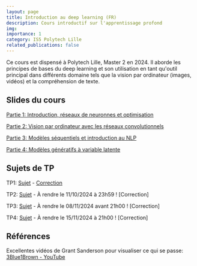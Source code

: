 ```yaml
---
layout: page
title: Introduction au deep learning (FR)
description: Cours introductif sur l'apprentissage profond
img: 
importance: 1
category: IS5 Polytech Lille
related_publications: false
---
```


Ce cours est dispensé à Polytech Lille, Master 2 en 2024. Il aborde les principes de bases du deep learning
et son utilisation en tant qu'outil principal dans différents domaine tels que la vision par ordinateur (images, vidéos)
et la compréhension de texte.

## Slides du cours

[Partie 1: Introduction, réseaux de neuronnes et optimisation](../../assets/pdf/courses_slides/deep_learning/part1.pdf)

[Partie 2: Vision par ordinateur avec les réseaux convolutionnels](../../assets/pdf/courses_slides/deep_learning/part2.pdf)

[Partie 3: Modèles séquentiels et introduction au NLP](../../assets/pdf/courses_slides/deep_learning/part3.pdf)

[Partie 4: Modèles génératifs à variable latente](../../assets/pdf/courses_slides/deep_learning/part4.pdf)

## Sujets de TP

TP1: [Sujet](https://drive.google.com/file/d/1_Ku_R0jJMOrhG8xHkcJl1B6IommVIbdW/view?usp=sharing) - [Correction](https://colab.research.google.com/drive/19_Gy91ZpiUh49kTMY72jSmk1WFbYP-dw?usp=sharing)

TP2: [Sujet](https://drive.google.com/file/d/1lFZz49HPL6m9XyPBlL3R-jr7uML_JIW4/view?usp=sharing) - À rendre le 11/10/2024 à 23h59 ! [Correction]

TP3: [Sujet](https://drive.google.com/drive/folders/1KZY3MgUl8jqdqXVMXlpd6GmeUB8YTfUu?usp=sharing) - À rendre le 08/11/2024 avant 21h00 ! [Correction]

TP4: [Sujet](https://drive.google.com/file/d/1LzFspV3eWKa5yQcOhKO4LXNaUA1cHzYG/view?usp=sharing) - À rendre le 15/11/2024 à 21h00 ! [Correction]

## Références

Excellentes vidéos de Grant Sanderson pour visualiser ce qui se passe: [3Blue1Brown - YouTube](https://www.youtube.com/watch?v=aircAruvnKk&list=PLZHQObOWTQDNU6R1_67000Dx_ZCJB-3pi)

